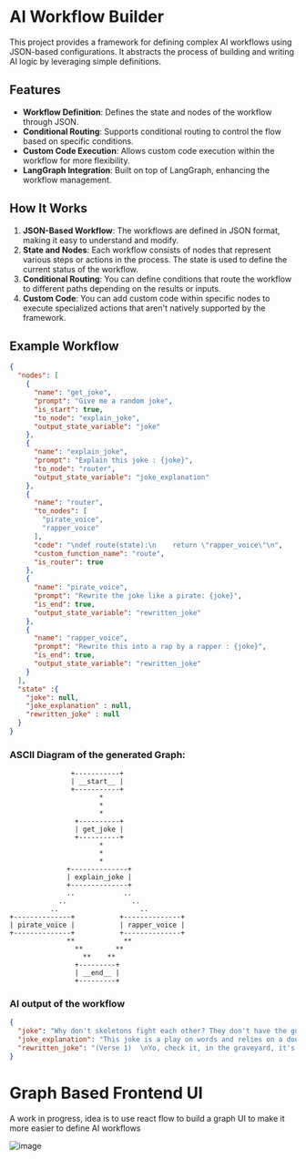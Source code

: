 # AI Workflow Builder

This project provides a framework for defining complex AI workflows using JSON-based configurations. It abstracts the process of building and writing AI logic by leveraging simple definitions.

## Features

- **Workflow Definition**: Defines the state and nodes of the workflow through JSON.
- **Conditional Routing**: Supports conditional routing to control the flow based on specific conditions.
- **Custom Code Execution**: Allows custom code execution within the workflow for more flexibility.
- **LangGraph Integration**: Built on top of LangGraph, enhancing the workflow management.

## How It Works

1. **JSON-Based Workflow**: The workflows are defined in JSON format, making it easy to understand and modify.
2. **State and Nodes**: Each workflow consists of nodes that represent various steps or actions in the process. The state is used to define the current status of the workflow.
3. **Conditional Routing**: You can define conditions that route the workflow to different paths depending on the results or inputs.
4. **Custom Code**: You can add custom code within specific nodes to execute specialized actions that aren't natively supported by the framework.

## Example Workflow

```json
{
  "nodes": [
    {
      "name": "get_joke",
      "prompt": "Give me a random joke",
      "is_start": true,
      "to_node": "explain_joke",
      "output_state_variable": "joke"
    },
    {
      "name": "explain_joke",
      "prompt": "Explain this joke : {joke}",
      "to_node": "router",
      "output_state_variable": "joke_explanation"
    },
    {
      "name": "router",
      "to_nodes": [
        "pirate_voice",
        "rapper_voice"
      ],
      "code": "\ndef route(state):\n    return \"rapper_voice\"\n",
      "custom_function_name": "route",
      "is_router": true
    },
    {
      "name": "pirate_voice",
      "prompt": "Rewrite the joke like a pirate: {joke}",
      "is_end": true,
      "output_state_variable": "rewritten_joke"
    },
    {
      "name": "rapper_voice",
      "prompt": "Rewrite this into a rap by a rapper : {joke}",
      "is_end": true,
      "output_state_variable": "rewritten_joke"
    }
  ],
  "state" :{
    "joke": null,
    "joke_explanation" : null,
    "rewritten_joke" : null
  }
}
```


### ASCII Diagram of the generated Graph:
```plaintext
               +-----------+                  
               | __start__ |                  
               +-----------+                  
                      *                       
                      *                       
                      *                       
                +----------+                  
                | get_joke |                  
                +----------+                  
                      *                       
                      *                       
                      *                       
              +--------------+               
              | explain_joke |               
              +--------------+               
              ..            ..               
            ..                ..             
          ..                    ..           
+--------------+           +--------------+  
| pirate_voice |           | rapper_voice |  
+--------------+           +--------------+  
              **            **                
                **        **                  
                  **    **                    
                +---------+                   
                | __end__ |                   
                +---------+                   
```

### AI output of the workflow
```json
{
  "joke": "Why don't skeletons fight each other? They don't have the guts.",
  "joke_explanation": "This joke is a play on words and relies on a double meaning. The humor comes from the phrase \"they don't have the guts.\" \n\n1. **Literal Meaning**: Skeletons, by definition, are just bones and do not have any internal organs, including \"guts\" (intestines and other internal organs). So, literally, they don't have the physical guts to fight.\n\n2. **Figurative Meaning**: The phrase \"having the guts\" is also a common idiom meaning having courage or bravery. So, figuratively, the joke suggests that skeletons lack the courage to fight.\n\nThe humor arises from the clever use of this double meaning, combining the literal absence of guts in a skeleton with the figurative expression about courage.",
  "rewritten_joke": "(Verse 1)  \nYo, check it, in the graveyard, it's a quiet night,  \nSkeletons chillin', but they ain't gonna fight.  \nWhy's that? Let me break it down, no fuss,  \nThey ain't got the guts, so they just kick up dust.  \n\n(Chorus)  \nSkeletons in the dark, they ain't throwin' no blows,  \nNo guts in their chest, so the beef never grows.  \nIn the boneyard, they just rattle and roam,  \nNo guts, no glory, just chillin' at home.  \n\n(Verse 2)  \nBones on bones, but they ain't got the nerve,  \nNo organs inside, so they just observe.  \nThey might clatter and clink, but they ain't gonna brawl,  \n'Cause without the guts, they ain't got it at all.  \n\n(Chorus)  \nSkeletons in the dark, they ain't throwin' no blows,  \nNo guts in their chest, so the beef never grows.  \nIn the boneyard, they just rattle and roam,  \nNo guts, no glory, just chillin' at home.  \n\n(Outro)  \nSo next time you see 'em, just know what's up,  \nSkeletons stay cool, 'cause they ain't got the guts."
}
```

# Graph Based Frontend UI 

A work in progress, idea is to use react flow to build a graph UI to make it more easier to define AI workflows

![image](https://github.com/user-attachments/assets/4d46e13f-5836-4f4b-8a5e-4c6395e18861)


